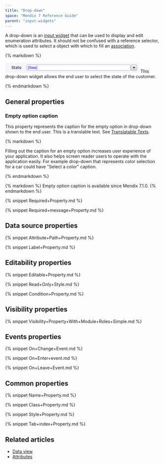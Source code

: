 ```yaml
---
title: "Drop-down"
space: "Mendix 7 Reference Guide"
parent: "input-widgets"
---
```



A drop-down is an [input widget](input-widgets) that can be used to display and edit enumeration attributes. It should not be confused with a reference selector, which is used to select a object with which to fill an [association](associations).

<div class="alert alert-info">{% markdown %}

 ![](attachments/16713880/16844000.png)
This drop-down widget allows the end user to select the state of the customer.

{% endmarkdown %}</div>

## General properties

### Empty option caption

This property represents the caption for the empty option in drop-down shown to the end user. This is a translable text. See [Translatable Texts](translatable-texts).

<div class="alert alert-info">{% markdown %}

Filling out the caption for an empty option increases user experience of your application. It also helps screen reader users to operate with the application easily. For example drop-down that represents color selection for a car could have "Select a color" caption.

{% endmarkdown %}</div>

<div class="alert alert-info">{% markdown %}
Empty option caption is available since Mendix 7.1.0.
{% endmarkdown %}</div>

{% snippet Required+Property.md %}

{% snippet Required+message+Property.md %}

## Data source properties

{% snippet Attribute+Path+Property.md %}

{% snippet Label+Property.md %}

## Editability properties

{% snippet Editable+Property.md %}

{% snippet Read+Only+Style.md %}

{% snippet Condition+Property.md %}

## Visibility properties

{% snippet Visibility+Property+With+Module+Roles+Simple.md %}

## Events properties

{% snippet On+Change+Event.md %}

{% snippet On+Enter+event.md %}

{% snippet On+Leave+Event.md %}

## Common properties

{% snippet Name+Property.md %}

{% snippet Class+Property.md %}

{% snippet Style+Property.md %}

{% snippet Tab+index+Property.md %}

## Related articles

*   [Data view](data-view)
*   [Attributes](attributes)
